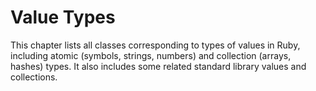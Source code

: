 # Value Types

This chapter lists all classes corresponding to types of values in Ruby, including atomic (symbols, strings, numbers) and collection (arrays, hashes) types. It also includes some related standard library values and collections.
